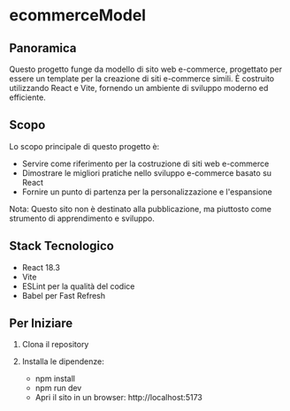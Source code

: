 # ecommerceModel

## Panoramica

Questo progetto funge da modello di sito web e-commerce, progettato per essere un template per la creazione di siti e-commerce simili. È costruito utilizzando React e Vite, fornendo un ambiente di sviluppo moderno ed efficiente.

## Scopo

Lo scopo principale di questo progetto è:
- Servire come riferimento per la costruzione di siti web e-commerce
- Dimostrare le migliori pratiche nello sviluppo e-commerce basato su React
- Fornire un punto di partenza per la personalizzazione e l'espansione

Nota: Questo sito non è destinato alla pubblicazione, ma piuttosto come strumento di apprendimento e sviluppo.

## Stack Tecnologico

- React 18.3
- Vite
- ESLint per la qualità del codice
- Babel per Fast Refresh

## Per Iniziare

1. Clona il repository
2. Installa le dipendenze:
   
   - npm install
   - npm run dev
   - Apri il sito in un browser: http://localhost:5173
   
